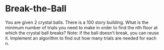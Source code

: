 # Break-the-Ball
You are given 2 crystal balls. There is a 100 story building. What is the minimum number of trials you need to make in order to find the nth floor at which the crystal ball breaks?  Note: if the ball doesn’t break, you can reuse it. Implement an algorithm to find out how many trials are needed for each n.

